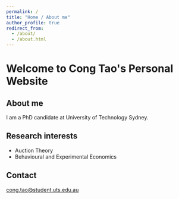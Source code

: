 ```yaml
---
permalink: /
title: "Home / About me"
author_profile: true
redirect_from: 
  - /about/
  - /about.html
---
```


# Welcome to Cong Tao's Personal Website

## About me

I am a PhD candidate at University of Technology Sydney.

## Research interests

- Auction Theory
- Behavioural and Experimental Economics

## Contact

cong.tao@student.uts.edu.au
